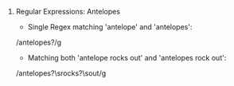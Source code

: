 1. Regular Expressions: Antelopes

    * Single Regex matching 'antelope' and 'antelopes': 
    
    /antelopes?/g

    * Matching both 'antelope rocks out' and 'antelopes rock out': 
    
    /antelopes?\srocks?\sout/g

